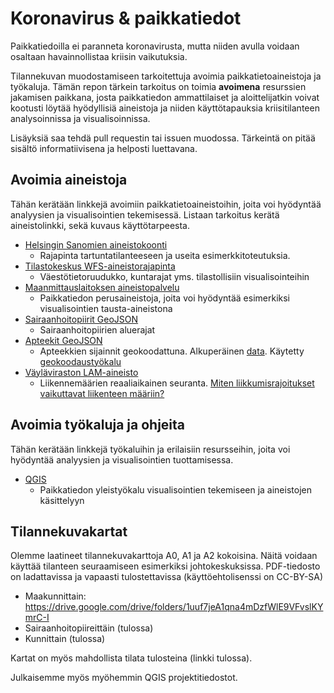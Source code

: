 # Koronavirus & paikkatiedot
Paikkatiedoilla ei paranneta koronavirusta, mutta niiden avulla voidaan osaltaan havainnollistaa kriisin vaikutuksia. 

Tilannekuvan muodostamiseen tarkoitettuja avoimia paikkatietoaineistoja ja työkaluja. Tämän repon tärkein tarkoitus on toimia __avoimena__ resurssien jakamisen paikkana, josta paikkatiedon ammattilaiset ja aloittelijatkin voivat kootusti löytää hyödyllisiä aineistoja ja niiden käyttötapauksia kriisitilanteen analysoinnissa ja visualisoinnissa.

Lisäyksiä saa tehdä pull requestin tai issuen muodossa. Tärkeintä on pitää sisältö informatiivisena ja helposti luettavana. 

## Avoimia aineistoja

Tähän kerätään linkkejä avoimiin paikkatietoaineistoihin, joita voi hyödyntää analyysien ja visualisointien tekemisessä. Listaan tarkoitus kerätä aineistolinkki, sekä kuvaus käyttötarpeesta.

* [Helsingin Sanomien aineistokoonti](https://github.com/HS-Datadesk/koronavirus-avoindata)
  * Rajapinta tartuntatilanteeseen ja useita esimerkkitoteutuksia.
* [Tilastokeskus WFS-aineistorajapinta](https://www.stat.fi/org/avoindata/paikkatietoaineistot.html)
  * Väestötietoruudukko, kuntarajat yms. tilastollisiin visualisointeihin 
* [Maanmittauslaitoksen aineistopalvelu](https://tiedostopalvelu.maanmittauslaitos.fi/tp/kartta)
  * Paikkatiedon perusaineistoja, joita voi hyödyntää esimerkiksi visualisointien tausta-aineistona
* [Sairaanhoitopiirit GeoJSON](https://github.com/VuokkoH/koronavirus-avoindata)
  * Sairaanhoitopiirien aluerajat
* [Apteekit GeoJSON](https://github.com/tjukanovt/tjukanovt.github.io/blob/master/data2share/apteekit.geojson)
  * Apteekkien sijainnit geokoodattuna. Alkuperäinen [data](https://koodistopalvelu.kanta.fi/codeserver/pages/classification-view-page.xhtml?classificationKey=424&versionKey=504). Käytetty [geokoodaustyökalu](https://github.com/GispoCoding/QGISDigitransitGeocoding)
* [Väyläviraston LAM-aineisto](https://aineistot.vayla.fi/lam/reports/)
  * Liikennemäärien reaaliaikainen seuranta. [Miten liikkumisrajoitukset vaikuttavat liikenteen määriin?](https://twitter.com/tjukanov/status/1239852484522315780?s=20)

## Avoimia työkaluja ja ohjeita

Tähän kerätään linkkejä työkaluihin ja erilaisiin resursseihin, joita voi hyödyntää analyysien ja visualisointien tuottamisessa.
* [QGIS](https://www.qgis.org/en/site/)
  * Paikkatiedon yleistyökalu visualisointien tekemiseen ja aineistojen käsittelyyn
  
## Tilannekuvakartat
Olemme laatineet tilannekuvakarttoja A0, A1 ja A2 kokoisina. Näitä voidaan käyttää tilanteen seuraamiseen esimerkiksi johtokeskuksissa. PDF-tiedosto on ladattavissa ja vapaasti tulostettavissa (käyttöehtolisenssi on CC-BY-SA)
* Maakunnittain: https://drive.google.com/drive/folders/1uuf7jeA1qna4mDzfWlE9VFvslKYmrC-I
* Sairaanhoitopiireittäin (tulossa)
* Kunnittain (tulossa)

Kartat on myös mahdollista tilata tulosteina (linkki tulossa).

Julkaisemme myös myöhemmin QGIS projektitiedostot.


